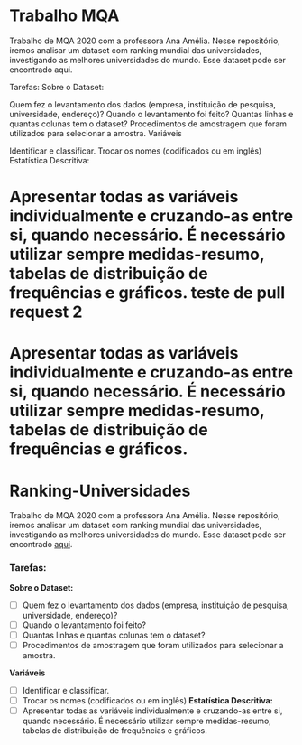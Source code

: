 # Trabalho MQA
Trabalho de MQA 2020 com a professora Ana Amélia. Nesse repositório, iremos analisar um dataset com ranking mundial das universidades, investigando as melhores universidades do mundo. Esse dataset pode ser encontrado aqui.

Tarefas:
Sobre o Dataset:

 Quem fez o levantamento dos dados (empresa, instituição de pesquisa, universidade, endereço)?
 Quando o levantamento foi feito?
 Quantas linhas e quantas colunas tem o dataset?
 Procedimentos de amostragem que foram utilizados para selecionar a amostra.
Variáveis

 Identificar e classificar.
 Trocar os nomes (codificados ou em inglês)
Estatística Descritiva:

 Apresentar todas as variáveis individualmente e cruzando-as entre si, quando necessário. É necessário utilizar sempre medidas-resumo, tabelas de distribuição de frequências e gráficos. teste de pull request 2
=======
 Apresentar todas as variáveis individualmente e cruzando-as entre si, quando necessário. É necessário utilizar sempre medidas-resumo, tabelas de distribuição de frequências e gráficos.
=======
# Ranking-Universidades
Trabalho de MQA 2020 com a professora Ana Amélia. Nesse repositório, iremos analisar um dataset com ranking mundial das universidades, investigando as melhores universidades do mundo. Esse dataset pode ser encontrado [aqui](https://www.kaggle.com/mylesoneill/world-university-rankings).

### Tarefas: 

**Sobre o Dataset:**
- [ ] Quem fez o levantamento dos dados (empresa, instituição de pesquisa, universidade, endereço)? 
- [ ] Quando o levantamento foi feito? 
- [ ] Quantas linhas e quantas colunas tem o dataset? 
- [ ] Procedimentos de amostragem que foram utilizados para selecionar a amostra.

**Variáveis**
- [ ] Identificar e classificar.
- [ ] Trocar os nomes (codificados ou em inglês)
**Estatística Descritiva:**
- [ ] Apresentar todas as variáveis individualmente e cruzando-as entre si, quando necessário. É necessário utilizar sempre medidas-resumo, tabelas de distribuição de frequências e gráficos.
